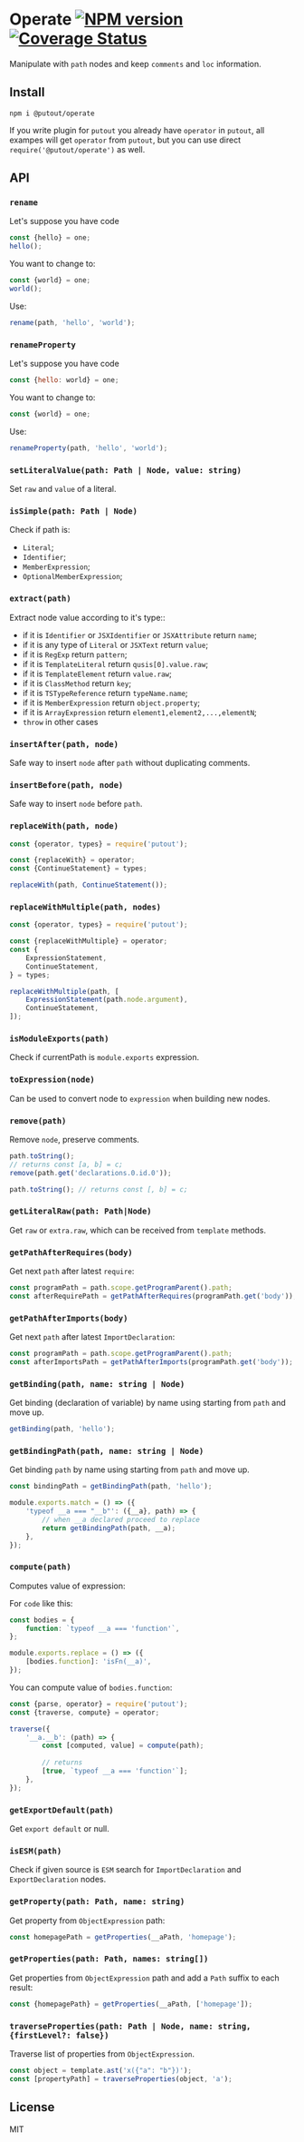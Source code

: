# Operate [![NPM version][NPMIMGURL]][NPMURL] [![Coverage Status][CoverageIMGURL]][CoverageURL]

[NPMURL]: https://npmjs.org/package/putout "npm"
[NPMIMGURL]: https://img.shields.io/npm/v/@putout/operate.svg?style=flat&longCache=true
[CoverageURL]: https://coveralls.io/github/coderaiser/putout?branch=master
[CoverageIMGURL]: https://coveralls.io/repos/coderaiser/putout/badge.svg?branch=master&service=github

Manipulate with `path` nodes and keep `comments` and `loc` information.

## Install

```
npm i @putout/operate
```

If you write plugin for `putout` you already have `operator` in `putout`, all exampes will get `operator` from `putout`, but you can use direct `require('@putout/operate')` as well.

## API

### `rename`

Let's suppose you have code

```js
const {hello} = one;
hello();
```

You want to change to:

```js
const {world} = one;
world();
```

Use:

```js
rename(path, 'hello', 'world');
```

### `renameProperty`

Let's suppose you have code

```js
const {hello: world} = one;
```

You want to change to:

```js
const {world} = one;
```

Use:

```js
renameProperty(path, 'hello', 'world');
```

### `setLiteralValue(path: Path | Node, value: string)`

Set `raw` and `value` of a literal.

### `isSimple(path: Path | Node)`

Check if path is:

- `Literal`;
- `Identifier`;
- `MemberExpression`;
- `OptionalMemberExpression`;

### `extract(path)`

Extract node value according to it's type::

- if it is `Identifier` or `JSXIdentifier` or `JSXAttribute` return `name`;
- if it is any type of `Literal` or `JSXText` return `value`;
- if it is `RegExp` return `pattern`;
- if it is `TemplateLiteral` return `qusis[0].value.raw`;
- if it is `TemplateElement` return `value.raw`;
- if it is `ClassMethod` return `key`;
- if it is `TSTypeReference` return `typeName.name`;
- if it is `MemberExpression` return `object.property`;
- if it is `ArrayExpression` return `element1,element2,...,elementN`;
- `throw` in other cases

### `insertAfter(path, node)`

Safe way to insert `node` after `path` without duplicating comments.

### `insertBefore(path, node)`

Safe way to insert `node` before `path`.

### `replaceWith(path, node)`

```js
const {operator, types} = require('putout');

const {replaceWith} = operator;
const {ContinueStatement} = types;

replaceWith(path, ContinueStatement());
```

### `replaceWithMultiple(path, nodes)`

```js
const {operator, types} = require('putout');

const {replaceWithMultiple} = operator;
const {
    ExpressionStatement,
    ContinueStatement,
} = types;

replaceWithMultiple(path, [
    ExpressionStatement(path.node.argument),
    ContinueStatement,
]);
```

### `isModuleExports(path)`

Check if currentPath is `module.exports` expression.

### `toExpression(node)`

Can be used to convert node to `expression` when building new nodes.

### `remove(path)`

Remove `node`, preserve comments.

```js
path.toString();
// returns const [a, b] = c;
remove(path.get('declarations.0.id.0'));

path.toString(); // returns const [, b] = c;
```

### `getLiteralRaw(path: Path|Node)`

Get `raw` or `extra.raw`, which can be received from `template` methods.

### `getPathAfterRequires(body)`

Get next `path` after latest `require`:

```js
const programPath = path.scope.getProgramParent().path;
const afterRequirePath = getPathAfterRequires(programPath.get('body'));
```

### `getPathAfterImports(body)`

Get next `path` after latest `ImportDeclaration`:

```js
const programPath = path.scope.getProgramParent().path;
const afterImportsPath = getPathAfterImports(programPath.get('body'));
```

### `getBinding(path, name: string | Node)`

Get binding (declaration of variable) by name using starting from `path` and move up.

```js
getBinding(path, 'hello');
```

### `getBindingPath(path, name: string | Node)`

Get binding `path` by name using starting from `path` and move up.

```js
const bindingPath = getBindingPath(path, 'hello');

module.exports.match = () => ({
    'typeof __a === "__b"': ({__a}, path) => {
        // when __a declared proceed to replace
        return getBindingPath(path, __a);
    },
});
```

### `compute(path)`

Computes value of expression:

For `code` like this:

```js
const bodies = {
    function: `typeof __a === 'function'`,
};

module.exports.replace = () => ({
    [bodies.function]: 'isFn(__a)',
});
```

You can compute value of `bodies.function`:

```js
const {parse, operator} = require('putout');
const {traverse, compute} = operator;

traverse({
    '__a.__b': (path) => {
        const [computed, value] = compute(path);
        
        // returns
        [true, `typeof __a === 'function'`];
    },
});
```

### `getExportDefault(path)`

Get `export default` or null.

### `isESM(path)`

Check if given source is `ESM` search for `ImportDeclaration` and `ExportDeclaration` nodes.

### `getProperty(path: Path, name: string)`

Get property from `ObjectExpression` path:

```js
const homepagePath = getProperties(__aPath, 'homepage');
```

### `getProperties(path: Path, names: string[])`

Get properties from `ObjectExpression` path and add a `Path` suffix to each result:

```js
const {homepagePath} = getProperties(__aPath, ['homepage']);
```

### `traverseProperties(path: Path | Node, name: string, {firstLevel?: false})`

Traverse list of properties from `ObjectExpression`.

```js
const object = template.ast('x({"a": "b"})');
const [propertyPath] = traverseProperties(object, 'a');
```

## License

MIT
